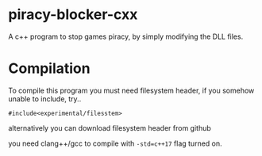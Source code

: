 # piracy-blocker-cxx
A c++ program to stop games piracy, by simply modifying the DLL files. 
#
# Compilation
 To compile this program you must need filesystem header, if you somehow unable to include, try.. 

 ``` #include<experimental/filesstem> ```

 alternatively you can download filesystem header from github

 you need clang++/gcc to compile with ```-std=c++17``` flag turned on.